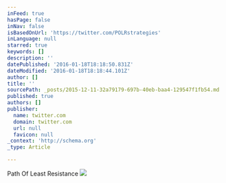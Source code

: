 ```yaml
---
inFeed: true
hasPage: false
inNav: false
isBasedOnUrl: 'https://twitter.com/POLRstrategies'
inLanguage: null
starred: true
keywords: []
description: ''
datePublished: '2016-01-18T18:18:50.831Z'
dateModified: '2016-01-18T18:18:44.101Z'
author: []
title: ''
sourcePath: _posts/2015-12-11-32a79179-697b-40eb-baa4-129547f1fb54.md
published: true
authors: []
publisher:
  name: twitter.com
  domain: twitter.com
  url: null
  favicon: null
_context: 'http://schema.org'
_type: Article

---
```

Path Of Least Resistance
![](https://pbs.twimg.com/profile_images/656131022900166656/PZVIRV4b.png)